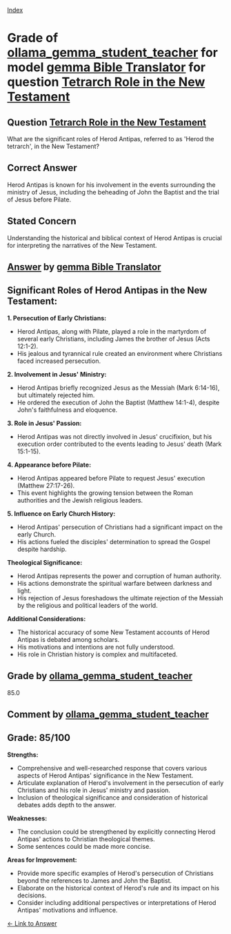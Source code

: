 
[Index](../../../../index.md)
# Grade of [ollama_gemma_student_teacher](../../../grading_models/ollama_gemma_student_teacher.md) for model [gemma Bible Translator](../../../answering_models/gemma_Bible_Translator.md) for question [Tetrarch Role in the New Testament](../../../questions/Tetrarch_Role_in_the_New_Testament.md)

## Question [Tetrarch Role in the New Testament](../../../questions/Tetrarch_Role_in_the_New_Testament.md)
What are the significant roles of Herod Antipas, referred to as 'Herod the tetrarch', in the New Testament?

## Correct Answer
Herod Antipas is known for his involvement in the events surrounding the ministry of Jesus, including the beheading of John the Baptist and the trial of Jesus before Pilate.

## Stated Concern
Understanding the historical and biblical context of Herod Antipas is crucial for interpreting the narratives of the New Testament.

## [Answer](../Tetrarch_Role_in_the_New_Testament.md) by [gemma Bible Translator](../../../answering_models/gemma_Bible_Translator.md)
## Significant Roles of Herod Antipas in the New Testament:

**1. Persecution of Early Christians:**

* Herod Antipas, along with Pilate, played a role in the martyrdom of several early Christians, including James the brother of Jesus (Acts 12:1-2).
* His jealous and tyrannical rule created an environment where Christians faced increased persecution.

**2. Involvement in Jesus' Ministry:**

* Herod Antipas briefly recognized Jesus as the Messiah (Mark 6:14-16), but ultimately rejected him.
* He ordered the execution of John the Baptist (Matthew 14:1-4), despite John's faithfulness and eloquence.

**3. Role in Jesus' Passion:**

* Herod Antipas was not directly involved in Jesus' crucifixion, but his execution order contributed to the events leading to Jesus' death (Mark 15:1-15).

**4. Appearance before Pilate:**

* Herod Antipas appeared before Pilate to request Jesus' execution (Matthew 27:17-26).
* This event highlights the growing tension between the Roman authorities and the Jewish religious leaders.

**5. Influence on Early Church History:**

* Herod Antipas' persecution of Christians had a significant impact on the early Church.
* His actions fueled the disciples' determination to spread the Gospel despite hardship.

**Theological Significance:**

* Herod Antipas represents the power and corruption of human authority.
* His actions demonstrate the spiritual warfare between darkness and light.
* His rejection of Jesus foreshadows the ultimate rejection of the Messiah by the religious and political leaders of the world.


**Additional Considerations:**

* The historical accuracy of some New Testament accounts of Herod Antipas is debated among scholars.
* His motivations and intentions are not fully understood.
* His role in Christian history is complex and multifaceted.

## Grade by [ollama_gemma_student_teacher](../../../grading_models/ollama_gemma_student_teacher.md)
85.0

## Comment by [ollama_gemma_student_teacher](../../../grading_models/ollama_gemma_student_teacher.md)
## Grade: 85/100

**Strengths:**

* Comprehensive and well-researched response that covers various aspects of Herod Antipas' significance in the New Testament.
* Articulate explanation of Herod's involvement in the persecution of early Christians and his role in Jesus' ministry and passion.
* Inclusion of theological significance and consideration of historical debates adds depth to the answer.

**Weaknesses:**

* The conclusion could be strengthened by explicitly connecting Herod Antipas' actions to Christian theological themes.
* Some sentences could be made more concise.

**Areas for Improvement:**

* Provide more specific examples of Herod's persecution of Christians beyond the references to James and John the Baptist.
* Elaborate on the historical context of Herod's rule and its impact on his decisions.
* Consider including additional perspectives or interpretations of Herod Antipas' motivations and influence.

[&lt;- Link to Answer](../Tetrarch_Role_in_the_New_Testament.md)
